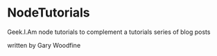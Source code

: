 # NodeTutorials
Geek.I.Am node tutorials to complement a tutorials series of blog posts


written by Gary Woodfine
